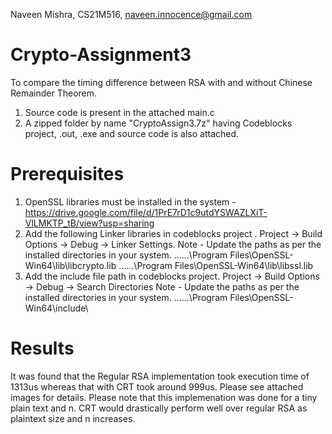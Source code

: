 Naveen Mishra, CS21M516, naveen.innocence@gmail.com

# Crypto-Assignment3
To compare the timing difference between RSA with and without Chinese Remainder Theorem.

1. Source code is present in the attached main.c
2. A zipped folder  by name "CryptoAssign3.7z" having Codeblocks project, .out, .exe and source code is also attached.

# Prerequisites
1. OpenSSL libraries must be installed in the system - https://drive.google.com/file/d/1PrE7rD1c9utdYSWAZLXiT-VlLMKTP_tB/view?usp=sharing
2. Add the following Linker libraries in codeblocks project . Project -> Build Options -> Debug -> Linker Settings. 
   Note - Update the paths as per the installed directories in your system.
   ..\..\..\Program Files\OpenSSL-Win64\lib\libcrypto.lib
   ..\..\..\Program Files\OpenSSL-Win64\lib\libssl.lib
3. Add the include file path in codeblocks project. Project -> Build Options -> Debug -> Search Directories
   Note - Update the paths as per the installed directories in your system.
   ..\..\..\Program Files\OpenSSL-Win64\include\
   
# Results
It was found that the Regular RSA implementation took execution time of 1313us whereas that with CRT took around 999us. Please see attached images for details.
Please note that this implemenation was done for a tiny plain text and n. CRT would drastically perform well over regular RSA as plaintext size and n increases.
